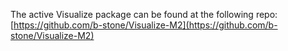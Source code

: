 The active Visualize package can be found at the following repo: [https://github.com/b-stone/Visualize-M2](https://github.com/b-stone/Visualize-M2)